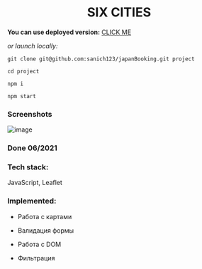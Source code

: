 <h1 align="center">SIX CITIES</h1>

**You can use deployed version:** [CLICK ME](https://japan-booking.vercel.app/)

*or launch locally:*

`git clone git@github.com:sanich123/japanBooking.git project`

`cd project`

`npm i`

`npm start`

### Screenshots
![image](https://user-images.githubusercontent.com/70276651/227796709-eef55cc2-132d-4d49-9b87-2d896fb1fd9f.png)

### Done 06/2021

### Tech stack:
JavaScript, Leaflet

### Implemented:

* Работа с картами

* Валидация формы

* Работа с DOM

* Фильтрация
